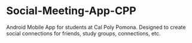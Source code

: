 # Social-Meeting-App-CPP
Android Mobile App for students at Cal Poly Pomona. Designed to create social connections for friends, study groups, connections, etc. 
